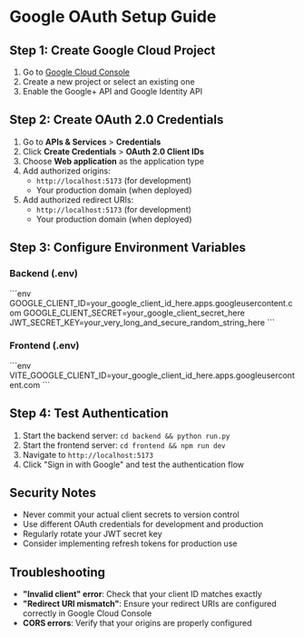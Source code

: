 # Google OAuth Setup Guide

## Step 1: Create Google Cloud Project

1. Go to [Google Cloud Console](https://console.cloud.google.com/)
2. Create a new project or select an existing one
3. Enable the Google+ API and Google Identity API

## Step 2: Create OAuth 2.0 Credentials

1. Go to **APIs & Services** > **Credentials**
2. Click **Create Credentials** > **OAuth 2.0 Client IDs**
3. Choose **Web application** as the application type
4. Add authorized origins:
   - `http://localhost:5173` (for development)
   - Your production domain (when deployed)
5. Add authorized redirect URIs:
   - `http://localhost:5173` (for development)
   - Your production domain (when deployed)

## Step 3: Configure Environment Variables

### Backend (.env)
\`\`\`env
GOOGLE_CLIENT_ID=your_google_client_id_here.apps.googleusercontent.com
GOOGLE_CLIENT_SECRET=your_google_client_secret_here
JWT_SECRET_KEY=your_very_long_and_secure_random_string_here
\`\`\`

### Frontend (.env)
\`\`\`env
VITE_GOOGLE_CLIENT_ID=your_google_client_id_here.apps.googleusercontent.com
\`\`\`

## Step 4: Test Authentication

1. Start the backend server: `cd backend && python run.py`
2. Start the frontend server: `cd frontend && npm run dev`
3. Navigate to `http://localhost:5173`
4. Click "Sign in with Google" and test the authentication flow

## Security Notes

- Never commit your actual client secrets to version control
- Use different OAuth credentials for development and production
- Regularly rotate your JWT secret key
- Consider implementing refresh tokens for production use

## Troubleshooting

- **"Invalid client" error**: Check that your client ID matches exactly
- **"Redirect URI mismatch"**: Ensure your redirect URIs are configured correctly in Google Cloud Console
- **CORS errors**: Verify that your origins are properly configured
